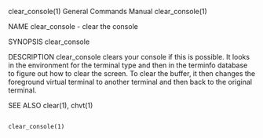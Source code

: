 clear_console(1)                                              General Commands Manual                                             clear_console(1)

NAME
       clear_console - clear the console

SYNOPSIS
       clear_console

DESCRIPTION
       clear_console clears your console if this is possible.  It looks in the environment for the terminal type and then in the terminfo database
       to figure out how to clear the screen. To clear the buffer, it then changes the foreground virtual terminal to another  terminal  and  then
       back to the original terminal.

SEE ALSO
       clear(1), chvt(1)

                                                                                                                                  clear_console(1)

